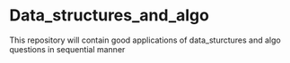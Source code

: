 # Data_structures_and_algo



This repository will contain good applications of data_sturctures and algo questions in sequential manner
